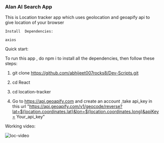

### Alan AI Search App

This is Location tracker app which uses geolocation and geoapify api to give location of your browser

```
Install  Dependencies:

axios

```


Quick start:

To run this app , do npm i to install all the dependencies, then follow these steps:

1. git clone https://github.com/abhijeet007rocks8/Dev-Scripts.git

2. cd React

3. cd location-tracker

4. Go to https://api.geoapify.com  and create an    account ,take api_key in this url "https://api.geoapify.com/v1/geocode/reverse?lat=${location.coordinates.lat}&lon=${location.coordinates.long}&apiKey= Your_api_key"






Working video:

![loc-video](https://user-images.githubusercontent.com/82238106/194778900-ac85e2ad-76e4-474d-83b8-9237bd2594a9.gif)






